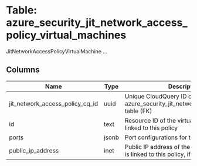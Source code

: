 
# Table: azure_security_jit_network_access_policy_virtual_machines
JitNetworkAccessPolicyVirtualMachine ...
## Columns
| Name        | Type           | Description  |
| ------------- | ------------- | -----  |
|jit_network_access_policy_cq_id|uuid|Unique CloudQuery ID of azure_security_jit_network_access_policies table (FK)|
|id|text|Resource ID of the virtual machine that is linked to this policy|
|ports|jsonb|Port configurations for the virtual machine|
|public_ip_address|inet|Public IP address of the Azure Firewall that is linked to this policy, if applicable|
